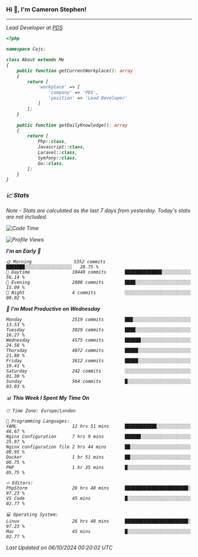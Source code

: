 ### Hi 👋, I'm Cameron Stephen!
<hr>
<p><em>Lead Developer at <a href="https://prindatasolutions.co.uk">PDS</a></p>


```php
<?php

namespace Cajs;

class About extends Me
{
    public function getCurrentWorkplace(): array
    {
        return [
            'workplace' => [
                'company' => 'PDS',
                'position' => 'Lead Developer'
            ]
        ];
    }

    public function getDailyKnowledge(): array
    {
        return [
            Php::class,
            Javascript::class,
            Laravel::class,
            Symfony::class,
            Go::class,
        ];
    }
}
```

### 📈 Stats
<p><em>Note - Stats are calculated as the last 7 days from yesterday. Today's stats are not included.</em></p>


<!--START_SECTION:waka-->
![Code Time](http://img.shields.io/badge/Code%20Time-3%2C999%20hrs%2013%20mins-blue)

![Profile Views](http://img.shields.io/badge/Profile%20Views-0-blue)

**I'm an Early 🐤** 

```text
🌞 Morning                5352 commits        ███████░░░░░░░░░░░░░░░░░░   28.75 % 
🌆 Daytime                10449 commits       ██████████████░░░░░░░░░░░   56.14 % 
🌃 Evening                2808 commits        ████░░░░░░░░░░░░░░░░░░░░░   15.09 % 
🌙 Night                  4 commits           ░░░░░░░░░░░░░░░░░░░░░░░░░   00.02 % 
```
📅 **I'm Most Productive on Wednesday** 

```text
Monday                   2519 commits        ███░░░░░░░░░░░░░░░░░░░░░░   13.53 % 
Tuesday                  3029 commits        ████░░░░░░░░░░░░░░░░░░░░░   16.27 % 
Wednesday                4575 commits        ██████░░░░░░░░░░░░░░░░░░░   24.58 % 
Thursday                 4072 commits        █████░░░░░░░░░░░░░░░░░░░░   21.88 % 
Friday                   3612 commits        █████░░░░░░░░░░░░░░░░░░░░   19.41 % 
Saturday                 242 commits         ░░░░░░░░░░░░░░░░░░░░░░░░░   01.30 % 
Sunday                   564 commits         █░░░░░░░░░░░░░░░░░░░░░░░░   03.03 % 
```


📊 **This Week I Spent My Time On** 

```text
🕑︎ Time Zone: Europe/London

💬 Programming Languages: 
YAML                     12 hrs 51 mins      ████████████░░░░░░░░░░░░░   46.67 % 
Nginx Configuration      7 hrs 9 mins        ██████░░░░░░░░░░░░░░░░░░░   25.97 % 
Nginx configuration file 2 hrs 44 mins       ██░░░░░░░░░░░░░░░░░░░░░░░   09.95 % 
Docker                   1 hr 51 mins        ██░░░░░░░░░░░░░░░░░░░░░░░   06.75 % 
PHP                      1 hr 35 mins        █░░░░░░░░░░░░░░░░░░░░░░░░   05.75 % 

🔥 Editors: 
PhpStorm                 26 hrs 48 mins      ████████████████████████░   97.23 % 
VS Code                  45 mins             █░░░░░░░░░░░░░░░░░░░░░░░░   02.77 % 

💻 Operating System: 
Linux                    26 hrs 48 mins      ████████████████████████░   97.23 % 
Mac                      45 mins             █░░░░░░░░░░░░░░░░░░░░░░░░   02.77 % 
```


 Last Updated on 06/10/2024 00:20:02 UTC
<!--END_SECTION:waka-->
